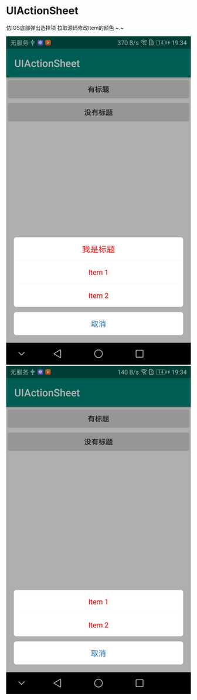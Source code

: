 # UIActionSheet
仿IOS底部弹出选择项  拉取源码修改Item的颜色  ~.~

![image](https://github.com/songbaii/UIActionSheet/blob/master/image/Screenshot_20190704-193432.jpg)
![image](https://github.com/songbaii/UIActionSheet/blob/master/image/Screenshot_20190704-193436.jpg)

